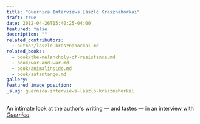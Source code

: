 ```yaml
---
title: "Guernica Interviews László Krasznahorkai"
draft: true
date: 2012-04-26T15:40:25-04:00
featured: false
description: ""
related_contributors:
  - author/laszlo-krasznahorkai.md
related_books:
  - book/the-melancholy-of-resistance.md
  - book/war-and-war.md
  - book/animalinside.md
  - book/satantango.md
gallery:
featured_image_position: 
_slug: guernica-interviews-lászló-krasznahorkai
---
```


An intimate look at the author’s writing — and tastes — in an interview with [_Guernica_](http://www.guernicamag.com/blog/laszlo-krasznahorkai-the-disciplined-madness/). 

